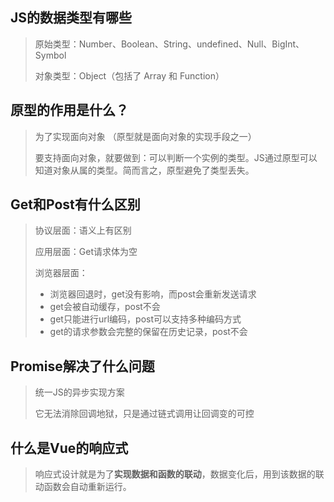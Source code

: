 ## JS的数据类型有哪些

> 原始类型：Number、Boolean、String、undefined、Null、BigInt、Symbol
>
> 对象类型：Object（包括了 Array 和 Function）


## 原型的作用是什么？

> 为了实现面向对象 （原型就是面向对象的实现手段之一）
>
> 要支持面向对象，就要做到：可以判断一个实例的类型。JS通过原型可以知道对象从属的类型。简而言之，原型避免了类型丢失。


## Get和Post有什么区别

> 协议层面：语义上有区别
>
> 应用层面：Get请求体为空
>
> 浏览器层面：
>
> * 浏览器回退时，get没有影响，而post会重新发送请求
> * get会被自动缓存，post不会
> * get只能进行url编码，post可以支持多种编码方式
> * get的请求参数会完整的保留在历史记录，post不会



## Promise解决了什么问题

> 统一JS的异步实现方案
>
> 它无法消除回调地狱，只是通过链式调用让回调变的可控



## 什么是Vue的响应式

> 响应式设计就是为了**实现数据和函数的联动**，数据变化后，用到该数据的联动函数会自动重新运行。
